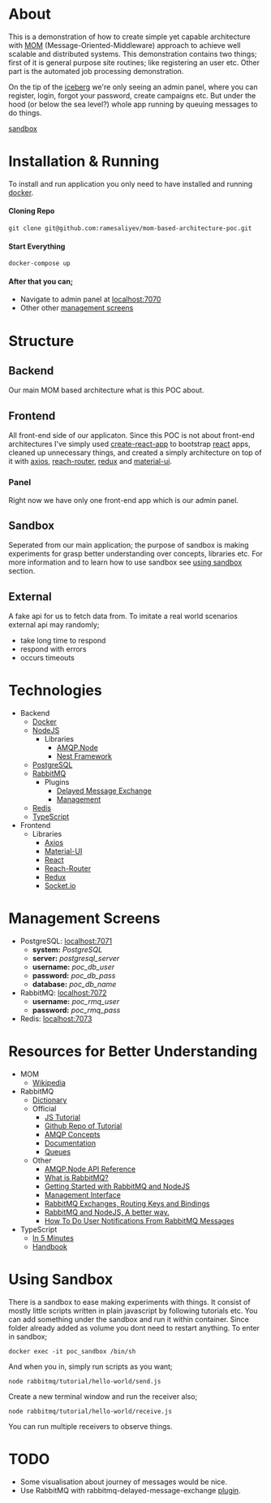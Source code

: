 # About
This is a demonstration of how to create simple yet capable architecture with [MOM](https://www.wikiwand.com/en/Message-oriented_middleware) (Message-Oriented-Middleware) approach to achieve well scalable and distributed systems. This demonstration contains two things; first of it is general purpose site routines; like registering an user etc. Other part is the automated job processing demonstration. 

On the tip of the [iceberg](https://www.wikiwand.com/en/Iceberg) we're only seeing an admin panel, where you can register, login, forgot your password, create campaigns etc. But under the hood (or below the sea level?) whole app running by queuing messages to do things. 

[sandbox](#sandbox)

# Installation & Running
To install and run application you only need to have installed and running [docker](https://www.docker.com/products).
#### Cloning Repo
    git clone git@github.com:ramesaliyev/mom-based-architecture-poc.git
#### Start Everything
    docker-compose up
#### After that you can;
  - Navigate to admin panel at [localhost:7070](http://localhost:7070/)
  - Other other [management screens](#management-screens)

# Structure
## Backend
Our main MOM based architecture what is this POC about.

## Frontend
All front-end side of our applicaton. Since this POC is not about front-end architectures I've simply used [create-react-app](https://github.com/facebook/create-react-app) to bootstrap [react](https://reactjs.org/) apps, cleaned up unnecessary things, and created a simply architecture on top of it with [axios](https://github.com/axios/axios), [reach-router](https://reach.tech/router), [redux](https://redux.js.org/) and [material-ui](https://material-ui.com/).

### Panel
Right now we have only one front-end app which is our admin panel. 

## Sandbox
Seperated from our main application; the purpose of sandbox is making experiments for grasp better understanding over concepts, libraries etc. For more information and to learn how to use sandbox see [using sandbox](#using-sandbox) section.

## External
A fake api for us to fetch data from. To imitate a real world scenarios external api may randomly;
- take long time to respond
- respond with errors
- occurs timeouts

# Technologies
- Backend
  - [Docker](https://www.docker.com/)
  - [NodeJS](https://nodejs.org/)
    - Libraries
      - [AMQP.Node](https://github.com/squaremo/amqp.node)
      - [Nest Framework](https://nestjs.com/)
  - [PostgreSQL](https://www.postgresql.org/)
  - [RabbitMQ](https://www.rabbitmq.com/)
    - Plugins
      - [Delayed Message Exchange](https://github.com/rabbitmq/rabbitmq-delayed-message-exchange)
      - [Management](https://github.com/rabbitmq/rabbitmq-management)
  - [Redis](https://redis.io/)
  - [TypeScript](https://www.typescriptlang.org/)
- Frontend
  - Libraries
    - [Axios](https://github.com/axios/axios)
    - [Material-UI](https://material-ui.com/)
    - [React](https://reactjs.org/)
    - [Reach-Router](https://reach.tech/router)
    - [Redux](https://redux.js.org/)
    - [Socket.io](https://socket.io/)

# Management Screens
- PostgreSQL: [localhost:7071](http://localhost:7071/)
  - **system:** *PostgreSQL*
  - **server:** *postgresql_server*
  - **username:** *poc_db_user*
  - **password:** *poc_db_pass*
  - **database:** *poc_db_name*
- RabbitMQ: [localhost:7072](http://localhost:7072/)
  - **username:** *poc_rmq_user*
  - **password:** *poc_rmq_pass*
- Redis: [localhost:7073](http://localhost:7073/)

# Resources for Better Understanding 
  - MOM
    - [Wikipedia](https://www.wikiwand.com/en/Message-oriented_middleware)
  - RabbitMQ
    - [Dictionary](/sandbox/rabbitmq/about.md)
    - Official
      - [JS Tutorial](https://www.rabbitmq.com/tutorials/tutorial-one-javascript.html)
      - [Github Repo of Tutorial](https://github.com/rabbitmq/rabbitmq-tutorials/tree/master/javascript-nodejs)
      - [AMQP Concepts](https://www.rabbitmq.com/tutorials/amqp-concepts.html)
      - [Documentation](https://www.rabbitmq.com/documentation.html)
      - [Queues](https://www.rabbitmq.com/queues.html)
    - Other
      - [AMQP.Node API Reference](http://www.squaremobius.net/amqp.node/channel_api.html)
      - [What is RabbitMQ?](https://www.cloudamqp.com/blog/2015-05-18-part1-rabbitmq-for-beginners-what-is-rabbitmq.html)
      - [Getting Started with RabbitMQ and NodeJS](https://www.cloudamqp.com/blog/2015-05-19-part2-2-rabbitmq-for-beginners_example-and-sample-code-node-js.html)
      - [Management Interface](https://www.cloudamqp.com/blog/2015-05-27-part3-rabbitmq-for-beginners_the-management-interface.html)
      - [RabbitMQ Exchanges, Routing Keys and Bindings](httpshttps://www.cloudamqp.com/blog/2015-09-03-part4-rabbitmq-for-beginners-exchanges-routing-keys-bindings.html)
      - [RabbitMQ and NodeJS, A better way.](https://kimambo.de/a-better-way-to-work-with-rabbitmq-and-nodejs/)
      - [How To Do User Notifications From RabbitMQ Messages](https://derickbailey.com/2015/09/21/how-to-do-user-notifications-from-rabbitmq-messages/)
  - TypeScript
    - [In 5 Minutes](https://www.typescriptlang.org/docs/handbook/typescript-in-5-minutes.html)
    - [Handbook](https://www.typescriptlang.org/docs/handbook/basic-types.html)

# Using Sandbox
There is a sandbox to ease making experiments with things. It consist of mostly little scripts written in plain javascript by following tutorials etc. You can add something under the sandbox and run it within container. Since folder already added as volume you dont need to restart anything. To enter in sandbox;

    docker exec -it poc_sandbox /bin/sh

And when you in, simply run scripts as you want;
    
    node rabbitmq/tutorial/hello-world/send.js

Create a new terminal window and run the receiver also;

    node rabbitmq/tutorial/hello-world/receive.js

You can run multiple receivers to observe things.

# TODO
- Some visualisation about journey of messages would be nice.
- Use RabbitMQ with rabbitmq-delayed-message-exchange [plugin](https://hub.docker.com/r/tetsuobe/rabbitmq-delayed-message-exchange/~/dockerfile/).